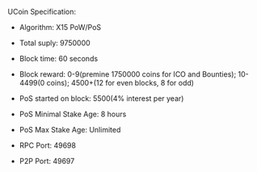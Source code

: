UCoin Specification:
- Algorithm: X15 PoW/PoS
- Total suply: 9750000
- Block time: 60 seconds
- Block reward: 0-9(premine 1750000 coins for ICO and Bounties); 10-4499(0 coins); 4500+(12 for even blocks, 8 for odd)
- PoS started on block: 5500(4% interest per year)
- PoS Minimal Stake Age: 8 hours
- PoS Max Stake Age: Unlimited


- RPC Port: 49698
- P2P Port: 49697
